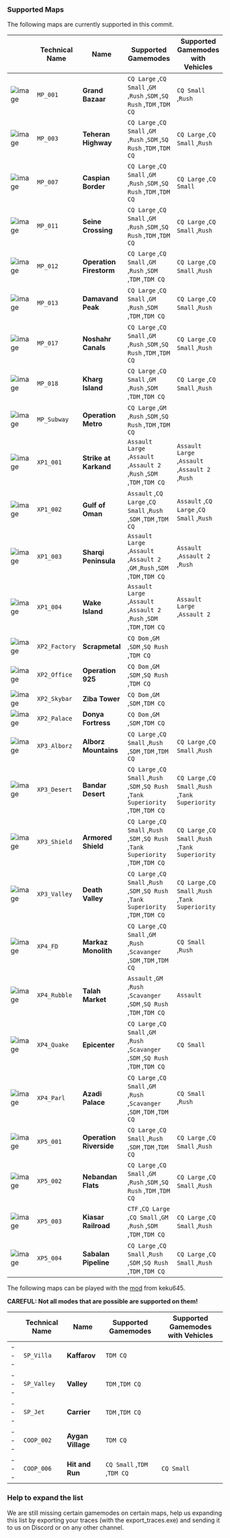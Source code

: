 ### Supported Maps
The following maps are currently supported in this commit.

|   	   	| Technical Name | Name | Supported Gamemodes |   Supported Gamemodes with Vehicles |
|---	|---	|---	|---	|---	|
|   ![image](https://user-images.githubusercontent.com/57008952/124316245-9a38c380-db75-11eb-9bad-d248e002fd21.png)	 |   `MP_001`	| **Grand Bazaar** | `CQ Large` ,`CQ Small` ,`GM` ,`Rush` ,`SDM` ,`SQ Rush` ,`TDM` ,`TDM CQ` | `CQ Small` ,`Rush` |
|   ![image](https://user-images.githubusercontent.com/57008952/124316273-a3c22b80-db75-11eb-86fc-ad43486a6b61.png)	 |   `MP_003`	| **Teheran Highway** | `CQ Large` ,`CQ Small` ,`GM` ,`Rush` ,`SDM` ,`SQ Rush` ,`TDM` ,`TDM CQ` | `CQ Large` ,`CQ Small` ,`Rush` |
|   ![image](https://user-images.githubusercontent.com/57008952/124316281-a886df80-db75-11eb-986d-4576205d0ea9.png)	 |   `MP_007`	| **Caspian Border** | `CQ Large` ,`CQ Small` ,`GM` ,`Rush` ,`SDM` ,`SQ Rush` ,`TDM` ,`TDM CQ` | `CQ Large` ,`CQ Small` |
|   ![image](https://user-images.githubusercontent.com/57008952/124316354-c5231780-db75-11eb-9c0c-e2fd4e8b580f.png) 	|   `MP_011`	| **Seine Crossing** | `CQ Large` ,`CQ Small` ,`GM` ,`Rush` ,`SDM` ,`SQ Rush` ,`TDM` ,`TDM CQ` | `CQ Large` ,`CQ Small` ,`Rush` |
|   ![image](https://user-images.githubusercontent.com/57008952/124316386-d0764300-db75-11eb-8ee7-87684f0ec4d7.png) 	|   `MP_012`	| **Operation Firestorm** | `CQ Large` ,`CQ Small` ,`GM` ,`Rush` ,`SDM` ,`TDM` ,`TDM CQ` | `CQ Large` ,`CQ Small` ,`Rush` |
|   ![image](https://user-images.githubusercontent.com/57008952/124316409-d835e780-db75-11eb-986c-d4c942686e80.png) 	|   `MP_013`	| **Damavand Peak** | `CQ Large` ,`CQ Small` ,`GM` ,`Rush` ,`SDM` ,`TDM` ,`TDM CQ` | `CQ Large` ,`CQ Small` ,`Rush` |
|   ![image](https://user-images.githubusercontent.com/57008952/124316435-e2f07c80-db75-11eb-9352-7d9865199731.png) 	|   `MP_017`	| **Noshahr Canals** | `CQ Large` ,`CQ Small` ,`GM` ,`Rush` ,`SDM` ,`SQ Rush` ,`TDM` ,`TDM CQ` | `CQ Large` ,`CQ Small` ,`Rush` |
|   ![image](https://user-images.githubusercontent.com/57008952/124316457-eab02100-db75-11eb-8cde-ef8fd4e20c71.png) 	|   `MP_018`	| **Kharg Island** | `CQ Large` ,`CQ Small` ,`GM` ,`Rush` ,`SDM` ,`TDM` ,`TDM CQ` | `CQ Large` ,`CQ Small` ,`Rush` |
|   ![image](https://user-images.githubusercontent.com/57008952/124316492-f26fc580-db75-11eb-9a27-cffec0fc8564.png) 	|   `MP_Subway`	| **Operation Metro** | `CQ Large` ,`GM` ,`Rush` ,`SDM` ,`SQ Rush` ,`TDM` ,`TDM CQ` |  |
|   ![image](https://user-images.githubusercontent.com/57008952/124316546-0a474980-db76-11eb-9a00-48a44d38de9d.png) 	|   `XP1_001`	| **Strike at Karkand** | `Assault Large` ,`Assault` ,`Assault 2` ,`Rush` ,`SDM` ,`TDM` ,`TDM CQ` | `Assault Large` ,`Assault` ,`Assault 2` ,`Rush` |
|   ![image](https://user-images.githubusercontent.com/57008952/124316582-19c69280-db76-11eb-87ff-fe9bbeb857fc.png) 	|   `XP1_002`	| **Gulf of Oman** | `Assault` ,`CQ Large` ,`CQ Small` ,`Rush` ,`SDM` ,`TDM` ,`TDM CQ` | `Assault` ,`CQ Large` ,`CQ Small` ,`Rush` |
|   ![image](https://user-images.githubusercontent.com/57008952/124316597-21863700-db76-11eb-969d-49f6cb167b82.png) 	|   `XP1_003`	| **Sharqi Peninsula** | `Assault Large` ,`Assault` ,`Assault 2` ,`GM` ,`Rush` ,`SDM` ,`TDM` ,`TDM CQ` | `Assault` ,`Assault 2` ,`Rush` |
|   ![image](https://user-images.githubusercontent.com/57008952/124316613-2945db80-db76-11eb-8a71-ea094670337b.png) 	|   `XP1_004`	| **Wake Island** | `Assault Large` ,`Assault` ,`Assault 2` ,`Rush` ,`SDM` ,`TDM` ,`TDM CQ` | `Assault Large` ,`Assault 2` |
|   ![image](https://user-images.githubusercontent.com/57008952/124316641-34007080-db76-11eb-899e-019b0d04c73a.png) 	|   `XP2_Factory`	| **Scrapmetal** | `CQ Dom` ,`GM` ,`SDM` ,`SQ Rush` ,`TDM CQ` |  |
|   ![image](https://user-images.githubusercontent.com/57008952/124316661-3cf14200-db76-11eb-809b-59d14953eaa5.png) 	|   `XP2_Office`	| **Operation 925** | `CQ Dom` ,`GM` ,`SDM` ,`SQ Rush` ,`TDM CQ` |  |
|   ![image](https://user-images.githubusercontent.com/57008952/124316687-467aaa00-db76-11eb-9a67-81f4700ed727.png) 	|   `XP2_Skybar`	| **Ziba Tower** | `CQ Dom` ,`GM` ,`SDM` ,`TDM CQ` |  |
|   ![image](https://user-images.githubusercontent.com/57008952/124316714-51353f00-db76-11eb-829c-48c2526c0e18.png) 	|   `XP2_Palace`	| **Donya Fortress** | `CQ Dom` ,`GM` ,`SDM` ,`TDM CQ` |  |
|   ![image](https://user-images.githubusercontent.com/57008952/124316739-5a261080-db76-11eb-8b84-e74d5b6ff6b3.png) 	|   `XP3_Alborz`	| **Alborz Mountains** | `CQ Large` ,`CQ Small` ,`Rush` ,`SDM` ,`TDM` ,`TDM CQ` | `CQ Large` ,`CQ Small` ,`Rush` |
|   ![image](https://user-images.githubusercontent.com/57008952/124316753-61e5b500-db76-11eb-977c-b78a172532e4.png) 	|   `XP3_Desert`	| **Bandar Desert** | `CQ Large` ,`CQ Small` ,`Rush` ,`SDM` ,`SQ Rush` ,`Tank Superiority` ,`TDM` ,`TDM CQ` | `CQ Large` ,`CQ Small` ,`Rush` ,`Tank Superiority` |
|   ![image](https://user-images.githubusercontent.com/57008952/124316774-6b6f1d00-db76-11eb-9b92-4f4d526fe115.png) 	|   `XP3_Shield`	| **Armored Shield** | `CQ Large` ,`CQ Small` ,`Rush` ,`SDM` ,`SQ Rush` ,`Tank Superiority` ,`TDM` ,`TDM CQ` | `CQ Large` ,`CQ Small` ,`Rush` ,`Tank Superiority` |
|   ![image](https://user-images.githubusercontent.com/57008952/124316795-74f88500-db76-11eb-8419-2a0cd57ca286.png) 	|   `XP3_Valley`	| **Death Valley** | `CQ Large` ,`CQ Small` ,`Rush` ,`SDM` ,`SQ Rush` ,`Tank Superiority` ,`TDM` ,`TDM CQ` | `CQ Large` ,`CQ Small` ,`Rush` ,`Tank Superiority` |
|   ![image](https://user-images.githubusercontent.com/57008952/124316859-8a6daf00-db76-11eb-95dd-0c8671338c1a.png) 	|   `XP4_FD`	| **Markaz Monolith** | `CQ Large` ,`CQ Small` ,`GM` ,`Rush` ,`Scavanger` ,`SDM` ,`TDM` ,`TDM CQ` | `CQ Small` ,`Rush` |
|   ![image](https://user-images.githubusercontent.com/57008952/124316879-90fc2680-db76-11eb-9937-b1b9e7e7914b.png) 	|   `XP4_Rubble`	| **Talah Market** | `Assault` ,`GM` ,`Rush` ,`Scavanger` ,`SDM` ,`SQ Rush` ,`TDM` ,`TDM CQ` | `Assault` |
|   ![image](https://user-images.githubusercontent.com/57008952/124316901-98233480-db76-11eb-80bd-baf046552122.png) 	|   `XP4_Quake`	| **Epicenter** | `CQ Large` ,`CQ Small` ,`GM` ,`Rush` ,`Scavanger` ,`SDM` ,`SQ Rush` ,`TDM` ,`TDM CQ` | `CQ Small` |
|   ![image](https://user-images.githubusercontent.com/57008952/124316914-a07b6f80-db76-11eb-82cb-2396a2828b76.png) 	|   `XP4_Parl`	| **Azadi Palace** | `CQ Large` ,`CQ Small` ,`GM` ,`Rush` ,`Scavanger` ,`SDM` ,`TDM` ,`TDM CQ` | `CQ Small` ,`Rush` |
|   ![image](https://user-images.githubusercontent.com/57008952/124316932-a83b1400-db76-11eb-99ad-926721cfbb09.png) 	|   `XP5_001`	| **Operation Riverside** | `CQ Large` ,`CQ Small` ,`Rush` ,`SDM` ,`TDM` ,`TDM CQ` | `CQ Large` ,`CQ Small` ,`Rush` |
|   ![image](https://user-images.githubusercontent.com/57008952/124316951-aec98b80-db76-11eb-816d-140f9614359e.png) 	|   `XP5_002`	| **Nebandan Flats** | `CQ Large` ,`CQ Small` ,`GM` ,`Rush` ,`SDM` ,`SQ Rush` ,`TDM` ,`TDM CQ` | `CQ Large` ,`CQ Small` ,`Rush` |
|   ![image](https://user-images.githubusercontent.com/57008952/124316976-b8eb8a00-db76-11eb-8207-addf58c94317.png) 	|   `XP5_003`	| **Kiasar Railroad** | `CTF` ,`CQ Large` ,`CQ Small` ,`GM` ,`Rush` ,`SDM` ,`TDM` ,`TDM CQ` | `CQ Large` ,`CQ Small` ,`Rush` |
|   ![image](https://user-images.githubusercontent.com/57008952/124316988-bee16b00-db76-11eb-96f4-fc714fcf6fce.png) 	|   `XP5_004`	| **Sabalan Pipeline** | `CQ Large` ,`CQ Small` ,`Rush` ,`SDM` ,`SQ Rush` ,`TDM` ,`TDM CQ` | `CQ Large` ,`CQ Small` ,`Rush` |

The following maps can be played with the [mod](https://github.com/keku645/vu-all-gamemodes-in-all-maps) from keku645.

<b>CAREFUL: Not all modes that are possible are supported on them!</b>

|   	   	| Technical Name | Name | Supported Gamemodes |   Supported Gamemodes with Vehicles |
|---	|---	|---	|---	|---	|
|  ---	|   `SP_Villa`	| **Kaffarov** | `TDM CQ` |  |
|  ---	|   `SP_Valley`	| **Valley** | `TDM` ,`TDM CQ` |  |
|  ---	|   `SP_Jet`	| **Carrier** | `TDM` ,`TDM CQ` |  |
|  ---	|   `COOP_002`	| **Aygan Village** | `TDM CQ` |  |
|  ---	|   `COOP_006`	| **Hit and Run** | `CQ Small` ,`TDM` ,`TDM CQ` | `CQ Small` |

### Help to expand the list
We are still missing certain gamemodes on certain maps, help us expanding this list by exporting your traces (with the export_traces.exe) and sending it to us on Discord or on any other channel.